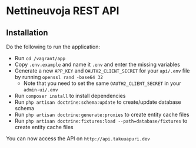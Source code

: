 # Nettineuvoja REST API

## Installation

Do the following to run the application:

- Run `cd /vagrant/app`
- Copy `.env.example` and name it `.env` and enter the missing variables
- Generate a new `APP_KEY` and `OAUTH2_CLIENT_SECRET` for your `api/.env` file by running `openssl rand -base64 32`
  - Note that you need to set the same `OAUTH2_CLIENT_SECRET` in your `admin-ui/.env`  
- Run `composer install` to install dependencies
- Run `php artisan doctrine:schema:update` to create/update database schema
- Run `php artisan doctrine:generate:proxies` to create entity cache files
- Run `php artisan doctrine:fixtures:load --path=database/fixtures` to create entity cache files

You can now access the API on `http://api.takuuapuri.dev`

